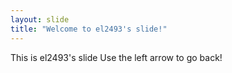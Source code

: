 ```yaml
---
layout: slide
title: "Welcome to el2493's slide!"
---
```

This is el2493's slide
Use the left arrow to go back!